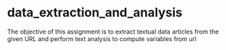 # data_extraction_and_analysis

The objective of this assignment is to extract textual data articles from the given URL and perform text analysis to compute variables from url


